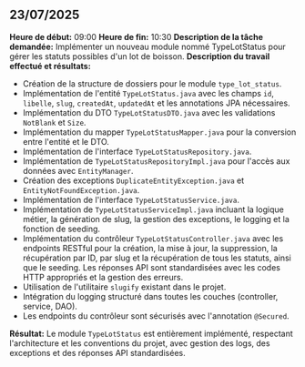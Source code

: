 ## 23/07/2025

**Heure de début:** 09:00
**Heure de fin:** 10:30
**Description de la tâche demandée:** Implémenter un nouveau module nommé TypeLotStatus pour gérer les statuts possibles d'un lot de boisson.
**Description du travail effectué et résultats:**
- Création de la structure de dossiers pour le module `type_lot_status`.
- Implémentation de l'entité `TypeLotStatus.java` avec les champs `id`, `libelle`, `slug`, `createdAt`, `updatedAt` et les annotations JPA nécessaires.
- Implémentation du DTO `TypeLotStatusDTO.java` avec les validations `NotBlank` et `Size`.
- Implémentation du mapper `TypeLotStatusMapper.java` pour la conversion entre l'entité et le DTO.
- Implémentation de l'interface `TypeLotStatusRepository.java`.
- Implémentation de `TypeLotStatusRepositoryImpl.java` pour l'accès aux données avec `EntityManager`.
- Création des exceptions `DuplicateEntityException.java` et `EntityNotFoundException.java`.
- Implémentation de l'interface `TypeLotStatusService.java`.
- Implémentation de `TypeLotStatusServiceImpl.java` incluant la logique métier, la génération de slug, la gestion des exceptions, le logging et la fonction de seeding.
- Implémentation du contrôleur `TypeLotStatusController.java` avec les endpoints RESTful pour la création, la mise à jour, la suppression, la récupération par ID, par slug et la récupération de tous les statuts, ainsi que le seeding. Les réponses API sont standardisées avec les codes HTTP appropriés et la gestion des erreurs.
- Utilisation de l'utilitaire `slugify` existant dans le projet.
- Intégration du logging structuré dans toutes les couches (controller, service, DAO).
- Les endpoints du contrôleur sont sécurisés avec l'annotation `@Secured`.

**Résultat:** Le module `TypeLotStatus` est entièrement implémenté, respectant l'architecture et les conventions du projet, avec gestion des logs, des exceptions et des réponses API standardisées.
